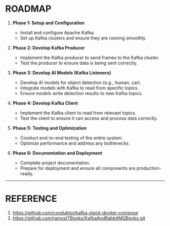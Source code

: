 # ROADMAP

1. **Phase 1: Setup and Configuration**
   - Install and configure Apache Kafka.
   - Set up Kafka clusters and ensure they are running smoothly.

2. **Phase 2: Develop Kafka Producer**
   - Implement the Kafka producer to send frames to the Kafka cluster.
   - Test the producer to ensure data is being sent correctly.

3. **Phase 3: Develop AI Models (Kafka Listeners)**
   - Develop AI models for object detection (e.g., human, car).
   - Integrate models with Kafka to read from specific topics.
   - Ensure models write detection results to new Kafka topics.

4. **Phase 4: Develop Kafka Client**
   - Implement the Kafka client to read from relevant topics.
   - Test the client to ensure it can access and process data correctly.

5. **Phase 5: Testing and Optimization**
   - Conduct end-to-end testing of the entire system.
   - Optimize performance and address any bottlenecks.

6. **Phase 6: Documentation and Deployment**
   - Complete project documentation.
   - Prepare for deployment and ensure all components are production-ready.

---

# REFERENCE

1. https://github.com/conduktor/kafka-stack-docker-compose
2. https://github.com/ramosITBooks/KafkaAndRabbitMQBooks.git